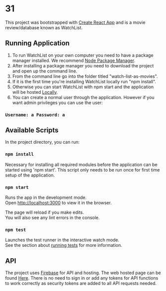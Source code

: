 # 31

This project was bootstrapped with [Create React App](https://github.com/facebook/create-react-app) and is a movie review/database known as WatchList.


## Running Application

1. To run WatchList on your own computer you need to have a package manager installed. We recommend [Node Package Manager](https://www.npmjs.com/get-npm).
2. After installing a package manager you need to download the project and open up the command line.
3. From the command line go into the folder titled "watch-list-as-movies".
4. If it is the first time you're installing WatchList locally run "npm install".
5. Otherwise you can start WatchList with npm start and the application will be hosted [Locally](http://localhost:3000).
6. You can create a normal user through the application. However if you want admin privileges you can use the user:
### `Username: a Password: a`

## Available Scripts

In the project directory, you can run:

### `npm install`

Necessary for installing all required modules before the application can be started using 'npm start'. This script only needs to be run once for first time setup of the application.

### `npm start`

Runs the app in the development mode.<br />
Open [http://localhost:3000](http://localhost:3000) to view it in the browser.

The page will reload if you make edits.<br />
You will also see any lint errors in the console.

### `npm test`

Launches the test runner in the interactive watch mode.<br />
See the section about [running tests](https://facebook.github.io/create-react-app/docs/running-tests) for more information.

## API

The project uses [Firebase](https://firebase.google.com/docs/web/setup) for API and hosting. The web hosted page can be found [Here](https://watchlistas.web.app/). There is no need to sign in or add any tokens for API functions to work correctly as security tokens are added to all API requests needed.
